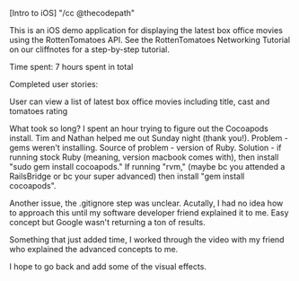 [Intro to iOS]
"/cc @thecodepath" 

This is an iOS demo application for displaying the latest box office movies using the RottenTomatoes API. See the RottenTomatoes Networking Tutorial on our cliffnotes for a step-by-step tutorial.

Time spent: 7 hours spent in total

Completed user stories:

User can view a list of latest box office movies including title, cast and tomatoes rating

What took so long? 
I spent an hour trying to figure out the Cocoapods install. Tim and Nathan helped me out Sunday night (thank you!). Problem - gems weren't installing. Source of problem - version of Ruby. Solution - if running stock Ruby (meaning, version macbook comes with), then install "sudo gem install cocoapods." If running "rvm," (maybe bc you attended a RailsBridge or bc your super advanced) then install "gem install cocoapods". 

Another issue, the .gitignore step was unclear. Acutally, I had no idea how to approach this until my software developer friend explained it to me. Easy concept but Google wasn't returning a ton of results.

Something that just added time, I worked through the video with my friend who explained the advanced concepts to me. 

I hope to go back and add some of the visual effects.

 